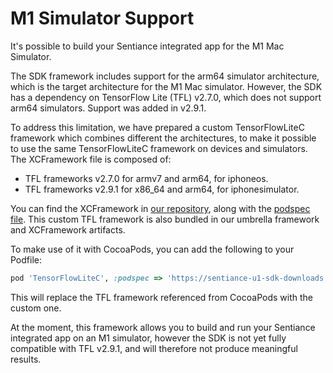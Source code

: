 # M1 Simulator Support

It's possible to build your Sentiance integrated app for the M1 Mac Simulator.

The SDK framework includes support for the arm64 simulator architecture, which is the target architecture for the M1 Mac simulator. However, the SDK has a dependency on TensorFlow Lite (TFL) v2.7.0, which does not support arm64 simulators. Support was added in v2.9.1.

To address this limitation, we have prepared a custom TensorFlowLiteC framework which combines different the architectures, to make it possible to use the same TensorFlowLiteC framework on devices and simulators. The XCFramework file is composed of:

* TFL frameworks v2.7.0 for armv7 and arm64, for iphoneos.
* TFL frameworks v2.9.1 for x86\_64 and arm64, for iphonesimulator.

You can find the XCFramework in [our repository](https://sentiance-u1-sdk-downloads.s3.eu-west-1.amazonaws.com/ios/frameworks/TensorFlowLiteC/2.7.0/SENTTensorFlowLiteC.xcframework.zip), along with the [podspec file](https://sentiance-u1-sdk-downloads.s3.eu-west-1.amazonaws.com/ios/frameworks/TensorFlowLiteC/2.7.0/TensorFlowLiteC.podspec). This custom TFL framework is also bundled in our umbrella framework and XCFramework artifacts.

To make use of it with CocoaPods, you can add the following to your Podfile:

```ruby
pod 'TensorFlowLiteC', :podspec => 'https://sentiance-u1-sdk-downloads.s3.eu-west-1.amazonaws.com/ios/frameworks/TensorFlowLiteC/2.7.0/TensorFlowLiteC.podspec'
```

This will replace the TFL framework referenced from CocoaPods with the custom one.

At the moment, this framework allows you to build and run your Sentiance integrated app on an M1 simulator, however the SDK is not yet fully compatible with TFL v2.9.1, and will therefore not produce meaningful results.
